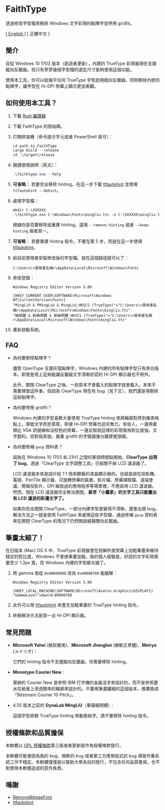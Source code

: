 # FaithType

透過修改字型檔來刪除 Windows 文字彩現的點陣字並停用 gridfit。

[\[ English \]](Readme.md) \[ 正體中文 \]

## 簡介

自從 Windows 10 1703 版本（創造者更新），內建的 TrueType 彩現器現在支援縱向反鋸齒。但只有寥寥幾個字型檔的選定尺寸能夠使用這個功能。

使用本工具，你可以給幾乎任何 TrueType 字型啟用縱向反鋸齒，同時刪除內嵌的點陣字，讓字型在 Hi-DPI 熒幕上顯示更加美觀。

## 如何使用本工具？

1. 下載 [Rust 編譯器](https://www.rust-lang.org/tools/install)

2. 下載 FaithType 的原始碼。

3. 打開終端機（命令提示字元或者 PowerShell 皆可）：
   ```ps1
   cd path_to_FaithType
   cargo build --release
   cd .\target\release
   ```

4. 閱讀使用說明（英文）：
   ```ps1
   .\faithtype.exe --help
   ```

5. **可省略：** 若要完全移除 hinting，在這一步下載 [ttfautohint](https://www.freetype.org/ttfautohint/#download) 並使用 `ttfautohint --dehint`。

6. 處理字型檔：
   ```ps1
   mkdir C:\XXXXXX
   .\faithtype.exe C:\Windows\Fonts\mingliu.ttc -o C:\XXXXXX\mingliu.ttc --remove-bitmap --remove-hinting --modify-gasp
   ```
   根據你是否要移除或重建 hinting，選用 `--remove-hinting` 或者 `--keep-hinting` 兩者其一。

7. **可省略：** 若要重建 hinting 指令，不要在第 5 步，而是在這一步使用 [ttfautohint](https://www.freetype.org/ttfautohint/#download)。

8. 給目前使用者安裝修改後的字型檔。放在這個路徑就可以了：
   ```
   C:\Users\<使用者名稱>\AppData\Local\Microsoft\Windows\Fonts
   ```

9. 修改登錄：
   ```
   Windows Registry Editor Version 5.00

   [HKEY_CURRENT_USER\SOFTWARE\Microsoft\Windows NT\CurrentVersion\Fonts]
   "MingLiU & PMingLiU & MingLiU_HKSCS (TrueType)"="C:\Users\<使用者名稱>\AppData\Local\Microsoft\Windows\Fonts\mingliu.ttc"
   "細明體 & 新細明體 & 新細明體_HKSCS (TrueType)"="C:\Users\<使用者名稱>\AppData\Local\Microsoft\Windows\Fonts\mingliu.ttc"
   ```

10. 重新啟動系統。

## FAQ

- 為何要刪除點陣字？

  儘管 OpenType 支援灰階點陣字，Windows 內建的所有點陣字型只有黑白版本。即使是用上足夠能讓反鋸齒文字清晰好認的 Hi-DPI 顯示器也不例外。

  此外，關閉 ClearType 之後，一些原本不會載入的點陣字就會載入。本來不需要理會這件事，但因為 ClearType 現在有 bug（見下文），我們還是得刪除這些點陣字。

- 為何要停用 gridfit？

  Windows 內建的字型喜歡大量使用 TrueType hinting 來將輪廓對齊到像素格點上，導致文字疙疙瘩瘩，即便 Hi-DPI 熒幕也迴天無力。有些人，一邊用着類比 VGA 訊號線和沒校色的熒幕，一邊反駁說這樣的彩現風格對比度強，文字銳利。但對我來說，嚴重 gridfit 的字閱讀幾分鐘便覺頭痛。

- 為何要修補 `gasp` 資料表？

  因為在 Windows 10 1703 和 21H1 之間的某個時間點開始，**ClearType 出現了 bug**。透過「ClearType 文字調整工具」已經關不掉 LCD 濾波器了。

  LCD 濾波器本來是設計給 1:1 倍率觀看的液晶顯示器的。也就是說在投影機、電視、PenTile 顯示器、可旋轉熒幕的裝置、影片檔、熒幕擷取檔、遠端會議、簡報投影片、DPI 縮放過的應用程序等場景裡，不應該用 LCD 濾波器。然而，現在 LCD 濾波器完全無法關閉，**甚至「小畫家」的文字工具只能畫出有 LCD 濾波的彩邊文字了。**

  如果你完全關閉 ClearType，一部分內建字型會變得不清晰，還會出現 bug。解決方法之一就是使用 FaithType 來處理這些字型檔，通過修補 `gasp` 資料表來在關閉 ClearType 的情況下仍然開啟縱橫雙向反鋸齒。

## 筆畫太細了！

在旧版本 (Mac) OS X 中，TrueType 彩現器會在低解析度熒幕上加粗筆畫來維持穩定的對比度。Windows 不會做筆畫加粗。我的個人經驗是，好認的文字彩現需要至少 1.3px 寬，而 Windows 內建的字型都太細了。

1. 將 gamma 值從 `0x00000898` 改為 `0x00000708` 能緩解：
   ```reg
   Windows Registry Editor Version 5.00

   [HKEY_LOCAL_MACHINE\SOFTWARE\Microsoft\Avalon.Graphics\DISPLAY1]
   "GammaLevel"=dword:00000708
   ```

2. 此外可以用 [ttfautohint](https://www.freetype.org/ttfautohint/#download) 來產生加粗筆畫的 TrueType hinting 指令。

3. 終極解決方法是買一台 Hi-DPI 顯示器。

## 常見問題

- **Microsoft Yahei** (微软雅黑)、**Microsoft Jhenghei** (微軟正黑體)、**Meiryo** (メイリオ)：

  它們的 hinting 指令不支援縱向反鋸齒。你需要移除 hinting。

- **Monotype Courier New**：

  蒙納的 Courier New 是參照 IBM 打字機的金屬活字來設計的，而不是參照墨水在紙張上滲透開來的輪廓來設計的。不要用筆畫纖細的這個版本，推薦換成「Bitstream Courier 10 Pitch」。

- 4.55 版本之前的 **DynaLab MingLiU**（華康細明體）：

  這個字型依賴 TrueType hinting 來動態組字。請不要移除 hinting 指令。

## 授權條款和品質擔保

本軟體以 [GPL 授權條款](COPYING)第三版或者更新版作為授權條款發行。

本軟體可能會因為我的 bug、微軟的 bug 或者第三方應用程式的 bug 導致作業系統工作不穩定。本軟體僅僅是以幫助大衆為目的發行，不包含任何品質擔保，也不對使用本軟體造成的意外負責。

## 鳴謝

- [RemoveBitmapFont](https://github.com/tkumata/RemoveBitmapFont)
- [ttfautohint](https://www.freetype.org/ttfautohint/)

